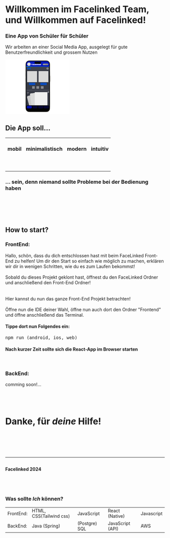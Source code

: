 <!DOCTYPE html>
<html lang="en">

<body>
<!-- *Kommentar*
	Dieses File ist nur gedacht, um Facelinked-Teammitglieder einzuführen!
	Sieh dir dieses File im Browser bei Github im Projekt an, um es ordentlich lesen zu können!
	VON: FACELINKED 2024
*Kommentar* -->
<div>
	<h1>
		Willkommen im Facelinked Team,<br/>
		und Willkommen auf Facelinked!
	</h1>
</div>
<div>
  <label>
		<h3>
            Eine App von Schüler für Schüler
		</h3>   
	</label>
</div>

<div>
<label>
<p>
Wir arbeiten an einer Social Media App, ausgelegt für gute Benutzerfreundlichkeit und grossem Nutzen
</p>
</label>
</div>

<div>
	<img src="/Docs/FacelinkedMobileGUI.png" alt="Hier sollte die Facelinked Mobile Version zu sehen sein!" width="40%" />
</div>

<!-- *Kommentar*

	Ab hier kommen kurze wichtige kräftige Schlagwörter 

*Kommentar* -->

<div>
	<label>
		<p>
			<h2>
				Die App soll...
			</h2>
		</p>
	</label>
	<table>
		<tr>
			<td>
				<div>
				<h3>	
				mobil<br/><br/><br/><div> </div>
				</h3>
				</div>
			</td>
			<td>
				<div><h3>
				minimalistisch<br/><br/><br/><div> </div>
				</h3>
				</div>
			</td>
			<td>
				<div>
				<h3>
				modern<br/><br/><br/><div> </div>
				</h3>
				</div>
			</td>
			<td>
				<div>
				<h3>
				intuitiv<br/><br/><br/><div> </div>
				</h3>
				</div>
			</td>
		</tr>
	</table>	
	
</div>
<div>
	<label>
		<p>
			<h3>
				… sein, denn niemand sollte Probleme bei der Bedienung haben <br/><br/><br/><br/><br/><div> </div>
			</h3>
		</p>
	</label>
</div>

<!-- *Kommentar*

	erste Einführung zum Starten der Wep-App für Devs (FACELINKED-TEAM)

*Kommentar* -->


<div>
	<label>
		<h2>
			How to start?
		</h2>
	</label>
</div>
<div>
	<label>
		<h3>
			FrontEnd:
   		</h3>
 	</label>
 </div>
 <div>
  	<label>
  		Hallo, schön, dass du dich entschlossen hast mit beim FaceLinked Front-End zu helfen! Um dir den Start so einfach wie möglich zu machen, erklären wir dir in wenigen Schritten, wie du es zum Laufen bekommst!<br/><br/>
		Sobald du dieses Projekt geklont hast, öffnest du den FaceLinked Ordner und anschließend den Front-End Ordner!<br/><br/><br/>
		Hier kannst du nun das ganze Front-End Projekt betrachten!<br/><br/>
		Öffne nun die IDE deiner Wahl, öffne nun auch dort den Ordner "Frontend" und öffne anschließend das Terminal.<br/>
		<h4>Tippe dort nun Folgendes ein:</h4>
		<pre>npm run (android, ios, web)</pre>
		<h4>Nach kurzer Zeit sollte sich die React-App im Browser starten</h4><br>
	</label>
</div>
<div>
 	<label>
 		<h3>
			BackEnd:
   		</h3>
 	</label>
 </div>
 <div>
	<label>
  		comming soon!...<br/><br/><br/><br/>
	</label>
</div>
<div>
	<label>
		<h1>
			Danke, für <i>deine</i> Hilfe!<br/><br/><br/><hr/><h4>Facelinked 2024</h4><br/><br/>
		</h1>
	</label>
</div>

<!-- *Kommentar*
	Anfoderungen. ~was sollte man können?
*Kommentar* -->
<div>
	<h3>Was sollte <i>Ich</i> können?</h3>
</div>
<div>
	<table>
		<tr>
			<td>
				<div>
					FrontEnd:
				</div>
			</td>
			<td>
				<div>
					HTML, CSS(Tailwind css)
				</div>
			</td>
			<td>
				<div>
					JavaScript
				</div>
			</td>
			<td>
				<div>
					React (Native)
				</div>
			</td>
			<td>
				<div>
					Javascript
				</div>
			</td>
		</tr>
		<tr>
			<td>
				<div>
					BackEnd:
				</div>
			</td>
			<td>
				<div>
					Java (Spring)
				</div>
			</td>
			<td>
				<div>
					(Postgre) SQL
				</div>
			</td>
			<td>
				<div>
					JavaScript (API)
				</div>
			</td>
            <td>
                <div>
                    AWS
                </div>
            </td>
		</tr>
	</table>
</div>

</body>
